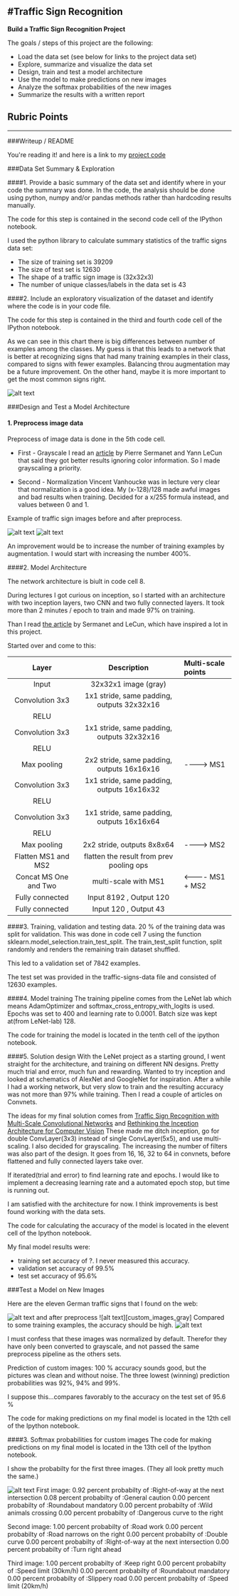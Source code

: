 #**Traffic Sign Recognition** 
---

**Build a Traffic Sign Recognition Project**

The goals / steps of this project are the following:
* Load the data set (see below for links to the project data set)
* Explore, summarize and visualize the data set
* Design, train and test a model architecture
* Use the model to make predictions on new images
* Analyze the softmax probabilities of the new images
* Summarize the results with a written report


[//]: # (Image References)

[image1]: ./examples/visualization.jpg "Visualization"
[image2]: ./examples/grayscale.jpg "Grayscaling"
[image3]: ./examples/random_noise.jpg "Random Noise"
[image4]: ./examples/placeholder.png "Traffic Sign 1"
[image5]: ./examples/placeholder.png "Traffic Sign 2"
[image6]: ./examples/placeholder.png "Traffic Sign 3"
[image7]: ./examples/placeholder.png "Traffic Sign 4"
[image8]: ./examples/placeholder.png "Traffic Sign 5"
[custom_images]: ./examples/custom_images.png "Custom images"
[orig_images]: ./examples/orig_train_images.png "Original training images"
[prep_images]: ./examples/prep_train_images.png "Preprocessed training images"
[class_count]: ./examples/class_count.png "Number of examples of each class"

## Rubric Points

---
###Writeup / README

You're reading it! and here is a link to my [project code](https://github.com/Moghan/CarND-Traffic-Sign-Classifier-Project/edit/master/Traffic_Sign_Classifier.ipynb)

###Data Set Summary & Exploration

####1. Provide a basic summary of the data set and identify where in your code the summary was done. In the code, the analysis should be done using python, numpy and/or pandas methods rather than hardcoding results manually.

The code for this step is contained in the second code cell of the IPython notebook.  

I used the python library to calculate summary statistics of the traffic
signs data set:

* The size of training set is 39209
* The size of test set is 12630
* The shape of a traffic sign image is (32x32x3)
* The number of unique classes/labels in the data set is 43

####2. Include an exploratory visualization of the dataset and identify where the code is in your code file.

The code for this step is contained in the third and fourth code cell of the IPython notebook.  

As we can see in this chart there is big differences between number of examples among the classes. My guess is that this leads to a network that is better at recognizing signs that had many training examples in their class, compared to 
signs with fewer examples. Balancing throu augmentation may be a future improvement. On the other hand, maybe it is more important to get the most common signs right.

![alt text][class_count]

###Design and Test a Model Architecture

#### 1. Preprocess image data
Preprocess of image data is done in the 5th code cell.

* First - Grayscale 
I read an [article](http://yann.lecun.com/exdb/publis/pdf/sermanet-ijcnn-11.pdf) by Pierre Sermanet and Yann LeCun that said they got better results ignoring color information. So I made grayscaling a priority.

* Second - Normalization
Vincent Vanhoucke was in lecture very clear that normalization is a good idea. My (x-128)/128 made awful images and bad results when training. Decided for a x/255 formula instead, and values between 0 and 1.


Example of traffic sign images before and after preprocess.

![alt text][orig_images]
![alt text][prep_images]

An improvement  would be to increase the number of training examples by augmentation. I would start with increasing the number 400%.

####2. Model Architecture 

The network architecture is biult in code cell 8.

During lectures I got curious on inception, so I started with an architecture with two inception layers, two CNN and two fully connected layers. It took more than 2 minutes / epoch to train and made 97% on training.

Than I read [the article](http://yann.lecun.com/exdb/publis/pdf/sermanet-ijcnn-11.pdf) by Sermanet and LeCun, which have inspired a lot in this project.

Started over and come to this:


| Layer               		|     Description	        					|     Multi-scale points | 
|:---------------------:|:---------------------------------------------:| :---------------------|
| Input               		| 32x32x1 image (gray)                         	|                       |
| Convolution 3x3      	| 1x1 stride, same padding, outputs 32x32x16   	|                       |
| RELU				             	|										                                   		|                       |
| Convolution 3x3      	| 1x1 stride, same padding, outputs 32x32x16   	|                       |
| RELU					|												|                                               |
| Max pooling	         	| 2x2 stride,  same padding, outputs 16x16x16  	|---->  MS1             |
| Convolution 3x3      	| 1x1 stride, same padding, outputs 16x16x32   	|                       |
| RELU					|												|                                                |
| Convolution 3x3      	| 1x1 stride, same padding, outputs 16x16x64 	  |                       |
| RELU					|												|                                               |
| Max pooling	         	| 2x2 stride,  outputs 8x8x64 				              | ---->  MS2            |
| Flatten MS1 and MS2   | flatten the result from prev pooling ops		    |                       |
| Concat MS One and Two | multi-scale with MS1      					               | <----  MS1 + MS2      |
| Fully connected     		| Input 8192 , Output 120        				           ||
| Fully connected	     	| Input 120 , Output 43        					            ||



 

####3. Training, validation and testing data.
20 % of the training data was split for validation. This was done in code cell 7 using the function sklearn.model_selection.train_test_split. The train_test_split function, split randomly and renders the remaining train dataset shuffled.

This led to a validation set of 7842 examples.

The test set was provided in the traffic-signs-data file and consisted of 12630 examples.



####4. Model training
The training pipeline comes from the LeNet lab which means AdamOptimizer and softmax_cross_entropy_with_logits is used.
Epochs was set to 400 and learning rate to 0.0001.
Batch size was kept at(from LeNet-lab) 128.

The code for training the model is located in the tenth cell of the ipython notebook. 

####5. Solution design
With the LeNet project as a starting ground, I went straight for the architecture, and training on different NN designs. Pretty much trial and error, much fun and rewarding. Wanted to try inception and looked at schematics of AlexNet and GoogleNet for inspiration. After a while I had a working network, but very slow to train and the resulting accuracy was not more than 97% while training. Then I read a couple of articles on Convnets.

The ideas for my final solution comes from [Traffic Sign Recognition with Multi-Scale Convolutional Networks](http://yann.lecun.com/exdb/publis/pdf/sermanet-ijcnn-11.pdf) and [Rethinking the Inception Architecture for Computer Vision](https://arxiv.org/pdf/1512.00567.pdf)
These made me ditch inception, go for double ConvLayer(3x3) instead of single ConvLayer(5x5), and use multi-scaling. I also decided for grayscaling.
The increasing the number of filters was also part of the design. It goes from 16, 16, 32 to 64 in convnets, before flattened and fully connected layers take over.

If iterated(trial and error) to find learning rate and epochs. I would like to implement a decreasing learning rate and a automated epoch stop, but time is running out.

I am satisfied with the architecture for now. I think improvements is best found working with the data sets.


The code for calculating the accuracy of the model is located in the elevent cell of the Ipython notebook.

My final model results were:
* training set accuracy of ?. I never measured this accuracy.
* validation set accuracy of 99.5%
* test set accuracy of 95.6%


###Test a Model on New Images

Here are the eleven German traffic signs that I found on the web:

![alt text][custom_images]
and after preprocess
![alt text][custom_images_gray]
Compared to some training examples, the accuracy should be high.
![alt text][orig_images]

I must confess that these images was normalized by default. Therefor they have only been converted to grayscale, and not passed the same preprocess pipeline as the others sets. 

Prediction of custom images:
100 % accuracy sounds good, but the pictures was clean and without noise. 
The three lowest (winning) prediction probabilities was 92%, 94% and 99%. 

I suppose this...compares favorably to the accuracy on the test set of 95.6 %


The code for making predictions on my final model is located in the 12th cell of the Ipython notebook.



####3. Softmax probabilities for custom images
The code for making predictions on my final model is located in the 13th cell of the Ipython notebook.

I show the probabilty for the first three images. (They all look pretty much the same.)

![alt text][custom_images]
First image:
0.92 percent probabilty of :Right-of-way at the next intersection
0.08 percent probabilty of :General caution
0.00 percent probabilty of :Roundabout mandatory
0.00 percent probabilty of :Wild animals crossing
0.00 percent probabilty of :Dangerous curve to the right

Second image:
1.00 percent probabilty of :Road work
0.00 percent probabilty of :Road narrows on the right
0.00 percent probabilty of :Double curve
0.00 percent probabilty of :Right-of-way at the next intersection
0.00 percent probabilty of :Turn right ahead

Third image:
1.00 percent probabilty of :Keep right
0.00 percent probabilty of :Speed limit (30km/h)
0.00 percent probabilty of :Roundabout mandatory
0.00 percent probabilty of :Slippery road
0.00 percent probabilty of :Speed limit (20km/h)
